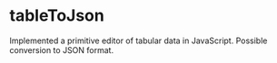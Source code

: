 # tableToJson

Implemented a primitive editor of tabular data in JavaScript. Possible conversion to JSON format.
